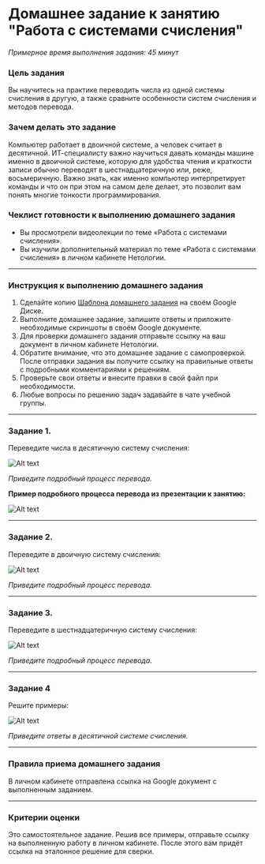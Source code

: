 # Домашнее задание к занятию "Работа с системами счисления"

*Примерное время выполнения задания: 45 минут*

### Цель задания

Вы научитесь на практике переводить числа из одной системы счисления в другую, а также сравните особенности систем счисления и методов перевода.

### Зачем делать это задание

Компьютер работает в двоичной системе, а человек считает в десятичной. ИТ-специалисту важно научиться давать команды машине именно в двоичной системе, которую для удобства чтения и краткости записи обычно переводят в шестнадцатеричную или, реже, восьмеричную. Важно знать, как именно компьютер интерпретирует команды и что он при этом на самом деле делает, это позволит вам понять многие тонкости программирования.

### Чеклист готовности к выполнению домашнего задания

- Вы просмотрели видеолекции по теме «Работа с системами счисления».
- Вы изучили дополнительный материал по теме «Работа с системами счисления» в личном кабинете Нетологии.


------

### Инструкция к выполнению домашнего задания

1. Сделайте копию [Шаблона домашнего задания](https://docs.google.com/document/d/1v_lTrj29IB8zORsOKBSkOZH0SWBihqv-SZTXYNtzwSw/edit?usp=sharing) на своём Google Диске.
2. Выполните домашнее задание, запишите ответы и приложите необходимые скриншоты в своём Google документе.
3. Для проверки домашнего задания отправьте ссылку на ваш документ в личном кабинете Нетологии.
4. Обратите внимание, что это домашнее задание с самопроверкой. После отправки задания вы получите ссылку на правильные ответы с подробными комментариями к решениям.
5. Проверьте свои ответы и  внесите правки в свой файл при необходимости.
6. Любые вопросы по решению задач задавайте в чате учебной группы.


------

### Задание 1.

Переведите числа в десятичную систему счисления:

![Alt text](https://github.com/netology-code/balgo-homeworks/blob/main/1/Task1.png "Optional title")


 
*Приведите подробный процесс перевода.*

**Пример подробного процесса перевода из презентации к занятию:**

![Alt text](https://github.com/netology-code/balgo-homeworks/blob/main/1/Example.png "Optional title")


------

### Задание 2.

Переведите в двоичную систему счисления:

![Alt text](https://github.com/netology-code/balgo-homeworks/blob/main/1/Task2.png "Optional title")


*Приведите подробный процесс перевода.*

------
### Задание 3. 

Переведите в шестнадцатеричную систему счисления:

![Alt text](https://github.com/netology-code/balgo-homeworks/blob/main/1/Task3.png "Optional title")


*Приведите подробный процесс перевода.*

------

### Задание 4

Решите примеры:

![Alt text](https://github.com/netology-code/balgo-homeworks/blob/main/1/Task4.png "Optional title")


*Приведите ответы в десятичной системе счисления.*

------

### Правила приема домашнего задания

В личном кабинете отправлена ссылка на Google документ с выполненным заданием.

---

### Критерии оценки

Это самостоятельное задание. Решив все примеры, отправьте ссылку на выполненную работу в личном кабинете. После этого вам придёт ссылка на эталонное решение для сверки.
